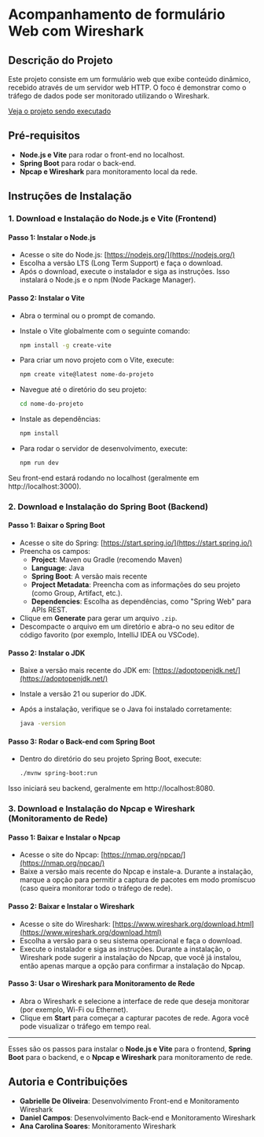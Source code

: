 # Acompanhamento de formulário Web com Wireshark

## Descrição do Projeto
Este projeto consiste em um formulário web que exibe conteúdo dinâmico, recebido através de um servidor web HTTP. O foco é demonstrar como o tráfego de dados pode ser monitorado utilizando o Wireshark.

[Veja o projeto sendo executado](https://youtu.be/DbRxlpBor7E)

## Pré-requisitos
- **Node.js e Vite** para rodar o front-end no localhost.
- **Spring Boot** para rodar o back-end.
- **Npcap e Wireshark** para monitoramento local da rede.

## Instruções de Instalação

### 1. Download e Instalação do Node.js e Vite (Frontend)

#### Passo 1: Instalar o Node.js
- Acesse o site do Node.js: [https://nodejs.org/](https://nodejs.org/)
- Escolha a versão LTS (Long Term Support) e faça o download.
- Após o download, execute o instalador e siga as instruções. Isso instalará o Node.js e o npm (Node Package Manager).

#### Passo 2: Instalar o Vite
- Abra o terminal ou o prompt de comando.
- Instale o Vite globalmente com o seguinte comando:
  ```bash
  npm install -g create-vite


- Para criar um novo projeto com o Vite, execute:
  
  ```bash
  npm create vite@latest nome-do-projeto
  ```

- Navegue até o diretório do seu projeto:
  
  ```bash
  cd nome-do-projeto
  ```

- Instale as dependências:
  
  ```bash
  npm install
  ```

- Para rodar o servidor de desenvolvimento, execute:
 
  ```bash
  npm run dev
  ```


Seu front-end estará rodando no localhost (geralmente em http://localhost:3000).

### 2. Download e Instalação do Spring Boot (Backend)

#### Passo 1: Baixar o Spring Boot
- Acesse o site do Spring: [https://start.spring.io/](https://start.spring.io/)
- Preencha os campos:
  - **Project**: Maven ou Gradle (recomendo Maven)
  - **Language**: Java
  - **Spring Boot**: A versão mais recente
  - **Project Metadata**: Preencha com as informações do seu projeto (como Group, Artifact, etc.).
  - **Dependencies**: Escolha as dependências, como "Spring Web" para APIs REST.
- Clique em **Generate** para gerar um arquivo `.zip`.
- Descompacte o arquivo em um diretório e abra-o no seu editor de código favorito (por exemplo, IntelliJ IDEA ou VSCode).

#### Passo 2: Instalar o JDK
- Baixe a versão mais recente do JDK em: [https://adoptopenjdk.net/](https://adoptopenjdk.net/)
- Instale a versão 21 ou superior do JDK.
- Após a instalação, verifique se o Java foi instalado corretamente:
 
  ```bash
  java -version
  ```

#### Passo 3: Rodar o Back-end com Spring Boot
- Dentro do diretório do seu projeto Spring Boot, execute:

  ```bash
  ./mvnw spring-boot:run
  ```

Isso iniciará seu backend, geralmente em http://localhost:8080.

### 3. Download e Instalação do Npcap e Wireshark (Monitoramento de Rede)

#### Passo 1: Baixar e Instalar o Npcap
- Acesse o site do Npcap: [https://nmap.org/npcap/](https://nmap.org/npcap/)
- Baixe a versão mais recente do Npcap e instale-a. Durante a instalação, marque a opção para permitir a captura de pacotes em modo promíscuo (caso queira monitorar todo o tráfego de rede).

#### Passo 2: Baixar e Instalar o Wireshark
- Acesse o site do Wireshark: [https://www.wireshark.org/download.html](https://www.wireshark.org/download.html)
- Escolha a versão para o seu sistema operacional e faça o download.
- Execute o instalador e siga as instruções. Durante a instalação, o Wireshark pode sugerir a instalação do Npcap, que você já instalou, então apenas marque a opção para confirmar a instalação do Npcap.

#### Passo 3: Usar o Wireshark para Monitoramento de Rede
- Abra o Wireshark e selecione a interface de rede que deseja monitorar (por exemplo, Wi-Fi ou Ethernet).
- Clique em **Start** para começar a capturar pacotes de rede. Agora você pode visualizar o tráfego em tempo real.

---

Esses são os passos para instalar o **Node.js e Vite** para o frontend, **Spring Boot** para o backend, e o **Npcap e Wireshark** para monitoramento de rede.

## Autoria e Contribuições

- **Gabrielle De Oliveira**: Desenvolvimento Front-end e Monitoramento Wireshark
- **Daniel Campos**: Desenvolvimento Back-end e Monitoramento Wireshark
- **Ana Carolina Soares**: Monitoramento Wireshark













